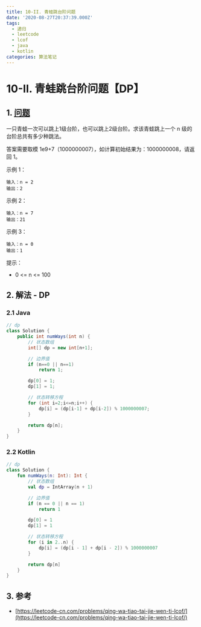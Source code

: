 ```yaml
---
title: 10-II. 青蛙跳台阶问题
date: '2020-08-27T20:37:39.000Z'
tags:
  - 递归
  - leetcode
  - lcof
  - java
  - kotlin
categories: 算法笔记
---
```


# 10-II. 青蛙跳台阶问题【DP】

## 1. [问题](https://leetcode-cn.com/problems/qing-wa-tiao-tai-jie-wen-ti-lcof/)

一只青蛙一次可以跳上1级台阶，也可以跳上2级台阶。求该青蛙跳上一个 n 级的台阶总共有多少种跳法。

答案需要取模 1e9+7（1000000007），如计算初始结果为：1000000008，请返回 1。 

示例 1：

```text
输入：n = 2
输出：2
```

示例 2：

```text
输入：n = 7
输出：21
```

示例 3：

```text
输入：n = 0
输出：1
```

提示：

* 0 &lt;= n &lt;= 100

## 2. 解法 - DP

### 2.1 Java

```java
// dp
class Solution {
    public int numWays(int n) {
        // 状态数组
        int[] dp = new int[n+1];

        // 边界值
        if (n==0 || n==1) 
            return 1;

        dp[0] = 1;
        dp[1] = 1;

        // 状态转移方程
        for (int i=2;i<=n;i++) {
            dp[i] = (dp[i-1] + dp[i-2]) % 1000000007;
        }

        return dp[n];
    }
}
```

### 2.2 Kotlin

```kotlin
// dp
class Solution {
    fun numWays(n: Int): Int {
        // 状态数组
        val dp = IntArray(n + 1)

        // 边界值
        if (n == 0 || n == 1)
            return 1

        dp[0] = 1
        dp[1] = 1

        // 状态转移方程
        for (i in 2..n) {
            dp[i] = (dp[i - 1] + dp[i - 2]) % 1000000007
        }

        return dp[n]
    }
}
```

## 3. 参考

* [https://leetcode-cn.com/problems/qing-wa-tiao-tai-jie-wen-ti-lcof/](https://leetcode-cn.com/problems/qing-wa-tiao-tai-jie-wen-ti-lcof/)

